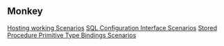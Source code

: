 ## Monkey
[Hosting working Scenarios](https://github.com/pxtechnologies/Monkey/blob/master/src/Monkey/Docs/Bootstrapping.md)
[SQL Configuration Interface Scenarios](https://github.com/pxtechnologies/Monkey/blob/master/src/Monkey/Docs/PrimitiveInvocations.md)
[Stored Procedure Primitive Type Bindings Scenarios](https://github.com/pxtechnologies/Monkey/blob/master/src/Monkey/Docs/PrimitiveInvocations.md)
